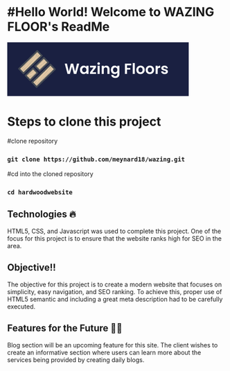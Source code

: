 # #Hello World! Welcome to WAZING FLOOR's ReadMe

![](images/githubWazing.png)

# Steps to clone this project

#clone repository
### `git clone https://github.com/meynard18/wazing.git`

#cd into the cloned repository
### `cd hardwoodwebsite`

## Technologies 🔥

HTML5, CSS, and Javascript was used to complete this project. One of the focus for this project is to ensure that the website ranks high for SEO in the area.

## Objective‼

The objective for this project is to create a modern website that focuses on simplicity, easy navigation, and SEO ranking. To achieve this, proper use of HTML5 semantic and including a great meta description had to be carefully executed.

## Features for the Future 💯💯

Blog section will be an upcoming feature for this site. The client wishes to create an informative section where users can learn more about the services being provided by creating daily blogs.
